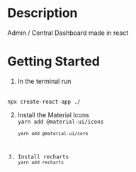 # Description
Admin / Central Dashboard made in react

# Getting Started
1. In the terminal run
<br>
<code>npx create-react-app ./</code>

2. Install the Material Icons
<br><code>yarn add @material-ui/icons
<br><code>yarn add @material-ui/core</code>

3. Install recharts
<br><code>yarn add recharts
